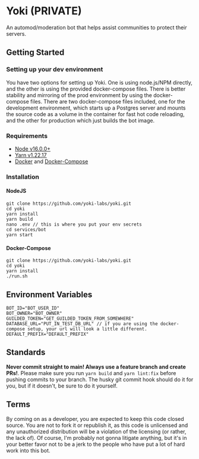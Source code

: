 # Yoki (PRIVATE)

An automod/moderation bot that helps assist communities to protect their servers.

## Getting Started

### Setting up your dev environment

You have two options for setting up Yoki. One is using node.js/NPM directly, and the other is using the provided docker-compose files. There is better stability and mirroring of the prod environment by using the docker-compose files. There are two docker-compose files included, one for the development environment, which starts up a Postgres server and mounts the source code as a volume in the container for fast hot code reloading, and the other for production which just builds the bot image.

### Requirements

-   [Node v16.0.0+](https://nodejs.org/en/)
-   [Yarn v1.22.17](https://classic.yarnpkg.com/en/)
-   [Docker](https://www.docker.com/) and [Docker-Compose](https://docs.docker.com/compose/)

### Installation

#### NodeJS

```
git clone https://github.com/yoki-labs/yoki.git
cd yoki
yarn install
yarn build
nano .env // this is where you put your env secrets
cd services/bot
yarn start
```

#### Docker-Compose

```
git clone https://github.com/yoki-labs/yoki.git
cd yoki
yarn install
./run.sh
```

## Environment Variables

```
BOT_ID="BOT_USER_ID"
BOT_OWNER="BOT_OWNER"
GUILDED_TOKEN="GET_GUILDED_TOKEN_FROM_SOMEWHERE"
DATABASE_URL="PUT_IN_TEST_DB_URL" // if you are using the docker-compose setup, your url will look a little different.
DEFAULT_PREFIX="DEFAULT_PREFIX"
```

## Standards

**Never commit straight to main! Always use a feature branch and create PRs!**.
Please make sure you run `yarn build` and `yarn lint:fix` before pushing commits to your branch. The husky git commit hook should do it for you, but if it doesn't, be sure to do it yourself.

## Terms

By coming on as a developer, you are expected to keep this code closed source. You are not to fork it or republish it, as this code is unlicensed and any unauthorized distribution will be a violation of the licensing (or rather, the lack of). Of course, I'm probably not gonna litigate anything, but it's in your better favor not to be a jerk to the people who have put a lot of hard work into this bot.
